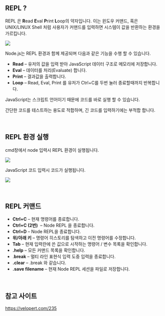 ## REPL ?

REPL 은 **R**ead **E**val **P**rint **L**oop의 약자입니다. 이는 윈도우 커맨드, 혹은 UNIX/LINUX Shell 처럼 사용자가 커맨드를 입력하면 시스템이 값을 반환하는 환경을 가르킵니다.

![](https://velog.velcdn.com/images/njt6419/post/4460176f-ad14-4ff5-b82d-906967d1f069/image.png)

Node.js는 REPL 환경과 함께 제공되며 다음과 같은 기능을 수행 할 수 있습니다.

- **Read** – 유저의 값을 입력 받아 JavaScript 데이터 구조로 메모리에 저장합니다.
- **Eval** – 데이터를 처리(Evaluate) 합니다.
- **Print** – 결과값을 출력합니다.
- **Loop** – Read, Eval, Print 를 유저가 Ctrl+C를 두번 눌러 종료할때까지 반복합니다.

JavaScript는 스크립트 언어이기 때문에 코드를 바로 실행 할 수 있습니다.

간단한 코드를 테스트하는 용도로 적합하며, 긴 코드를 입력하기에는 부적합 합니다.

<br/>

## REPL 환경 실행
cmd창에서 node 입력시 REPL 환경이 실행됩니다.

![](https://velog.velcdn.com/images/njt6419/post/cd7ad6e6-89c3-41bf-9c0a-752a5477fb71/image.PNG)

JavaScript 코드 입력시 코드가 실행됩니다.

![](https://velog.velcdn.com/images/njt6419/post/601c78a9-d7a9-461b-8f9f-3fe224677983/image.PNG)

<br/>

## **REPL 커맨드**

- **Ctrl+C** – 현재 명령어를 종료합니다.
- **Ctrl+C (2번)**  – Node REPL 을 종료합니다.
- **Ctrl+D** – Node REPL을 종료합니다.
- **위/아래 키** – 명령어 히스토리를 탐색하고 이전 명령어를 수정합니다.
- **Tab** – 현재 입력란에 쓴 값으로 시작하는 명령어 / 변수 목록을 확인합니다.
- **.help** – 모든 커맨드 목록을 확인합니다.
- .**break** – 멀티 라인 표현식 입력 도중 입력을 종료합니다.
- **.clear** – .break 와 같습니다.
- **.save filename** – 현재 Node REPL 세션을 파일로 저장합니다.

<br/>

## 참고 사이트

https://velopert.com/235